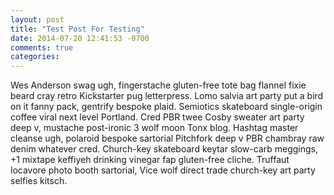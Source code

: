 ```yaml
---
layout: post
title: "Test Post For Testing"
date: 2014-07-20 12:41:53 -0700
comments: true
categories:
---
```

<p>Wes Anderson swag ugh, fingerstache gluten-free tote bag flannel fixie beard cray retro Kickstarter pug letterpress.
<!-- more -->
Lomo salvia art party put a bird on it fanny pack, gentrify bespoke plaid. Semiotics skateboard single-origin coffee viral next level Portland. Cred PBR twee Cosby sweater art party deep v, mustache post-ironic 3 wolf moon Tonx blog. Hashtag master cleanse ugh, polaroid bespoke sartorial Pitchfork deep v PBR chambray raw denim whatever cred. Church-key skateboard keytar slow-carb meggings, +1 mixtape keffiyeh drinking vinegar fap gluten-free cliche. Truffaut locavore photo booth sartorial, Vice wolf direct trade church-key art party selfies kitsch.
